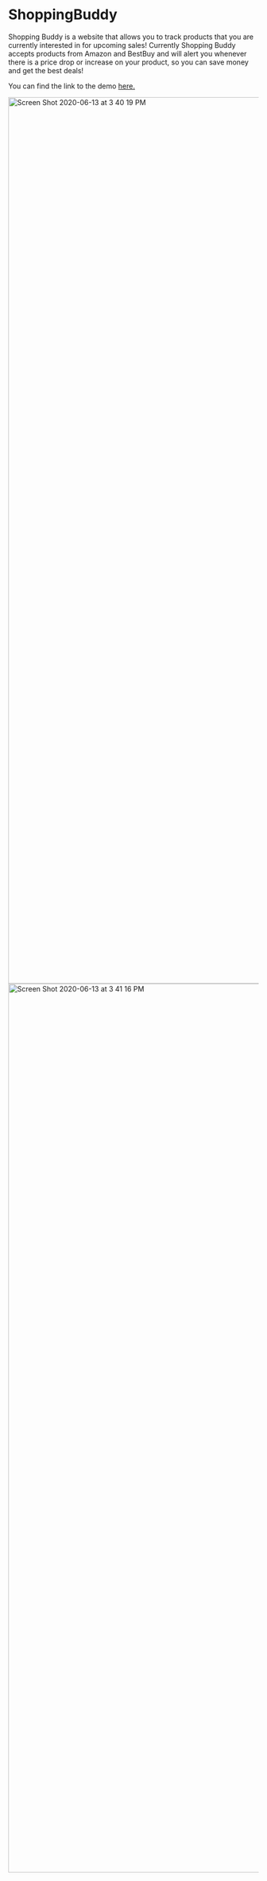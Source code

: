 # ShoppingBuddy
Shopping Buddy is a website that allows you to track products that you are currently interested in for upcoming sales! Currently Shopping Buddy accepts products from Amazon and BestBuy and will alert you whenever there is a price drop or increase on your product, so you can save money and get the best deals!  

You can find the link to the demo [here.](https://www.youtube.com/watch?v=kThyhN4Vbho&feature=youtu.be)

<img width="1781" alt="Screen Shot 2020-06-13 at 3 40 19 PM" src="https://user-images.githubusercontent.com/40672145/84577659-5e756500-ad8c-11ea-977d-a46d2028ce01.png">
<img width="1786" alt="Screen Shot 2020-06-13 at 3 41 16 PM" src="https://user-images.githubusercontent.com/40672145/84577661-61705580-ad8c-11ea-8325-2fa11edaee1a.png">


